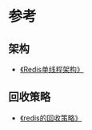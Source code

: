 # 参考

## 架构
* [《Redis单线程架构》](https://blog.csdn.net/sunhuiliang85/article/details/73656830)

## 回收策略
* [《redis的回收策略》](https://blog.csdn.net/qq_29108585/article/details/63251491)
